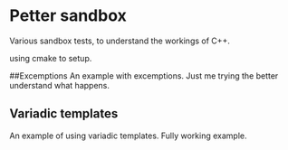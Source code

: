 # Petter sandbox
Various sandbox tests, to understand the workings of C++. 

using cmake to setup.

##Excemptions
An example with excemptions. Just me trying the better understand what happens. 

## Variadic templates
An example of using variadic templates. Fully working example.

